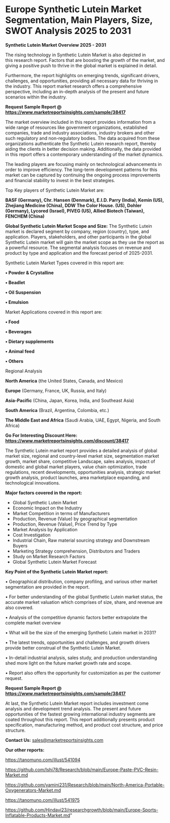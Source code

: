 # Europe Synthetic Lutein Market Segmentation, Main Players, Size, SWOT Analysis 2025 to 2031

<Strong> Synthetic Lutein Market Overview 2025 - 2031</strong>

The rising technology in Synthetic Lutein Market is also depicted in this research report. Factors that are boosting the growth of the market, and giving a positive push to thrive in the global market is explained in detail.

Furthermore, the report highlights on emerging trends, significant drivers, challenges, and opportunities, providing all necessary data for thriving in the industry. This report market research offers a comprehensive perspective, including an in-depth analysis of the present and future scenarios within the industry.

<strong>Request Sample Report @ <a href=https://www.marketreportsinsights.com/sample/38417>https://www.marketreportsinsights.com/sample/38417</a></strong>

The market overview included in this report provides information from a wide range of resources like government organizations, established companies, trade and industry associations, industry brokers and other such regulatory and non-regulatory bodies. The data acquired from these organizations authenticate the Synthetic Lutein research report, thereby aiding the clients in better decision making. Additionally, the data provided in this report offers a contemporary understanding of the market dynamics.

The leading players are focusing mainly on technological advancements in order to improve efficiency. The long-term development patterns for this market can be captured by continuing the ongoing process improvements and financial stability to invest in the best strategies.

Top Key players of Synthetic Lutein Market are:

<strong>BASF (Germany), Chr. Hansen (Denmark), E.I.D. Parry (India), Kemin (US), Zhejiang Medicine (China), DDW The Color House. (US), Dohler (Germany), Lycored (Israel), PIVEG (US), Allied Biotech (Taiwan), FENCHEM (China)</strong>

<strong><b>Global Synthetic Lutein Market Scope and Size:</b></strong>
The Synthetic Lutein market is declared segment by company, region (country), type, and application. Players, stakeholders, and other participants in the global Synthetic Lutein market will gain the market scope as they use the report as a powerful resource. The segmental analysis focuses on revenue and product by type and application and the forecast period of 2025-2031.

Synthetic Lutein Market Types covered in this report are:

<strong>•  Powder & Crystalline

•  Beadlet

•  Oil Suspension

•  Emulsion</strong>

Market Applications covered in this report are:

<strong>•  Food

•  Beverages

•  Dietary supplements

•  Animal feed

•  Others</strong> 

Regional Analysis

<strong>North America</strong> (the United States, Canada, and Mexico)

<strong>Europe</strong> (Germany, France, UK, Russia, and Italy)

<strong>Asia-Pacific</strong> (China, Japan, Korea, India, and Southeast Asia)

<strong>South America</strong> (Brazil, Argentina, Colombia, etc.)

<strong>The Middle East and Africa</strong> (Saudi Arabia, UAE, Egypt, Nigeria, and South Africa)

<strong>Go For Interesting Discount Here: <a href=https://www.marketreportsinsights.com/discount/38417>https://www.marketreportsinsights.com/discount/38417</a></strong>

The Synthetic Lutein market report provides a detailed analysis of global market size, regional and country-level market size, segmentation market growth, market share, competitive Landscape, sales analysis, impact of domestic and global market players, value chain optimization, trade regulations, recent developments, opportunities analysis, strategic market growth analysis, product launches, area marketplace expanding, and technological innovations.

<strong><b>Major factors covered in the report:</b></strong>
<ul>
  <li>Global Synthetic Lutein Market </li>
  <li>Economic Impact on the Industry</li>
  <li>Market Competition in terms of Manufacturers</li>
  <li>Production, Revenue (Value) by geographical segmentation</li>
  <li>Production, Revenue (Value), Price Trend by Type</li>
  <li>Market Analysis by Application</li>
  <li>Cost Investigation</li>
  <li>Industrial Chain, Raw material sourcing strategy and Downstream Buyers</li>
  <li>Marketing Strategy comprehension, Distributors and Traders</li>
  <li>Study on Market Research Factors</li>
  <li>Global Synthetic Lutein Market Forecast</li>
</ul>

<strong><b>Key Point of the Synthetic Lutein Market report:</b></strong>

• Geographical distribution, company profiling, and various other market segmentation are provided in the report.

• For better understanding of the global Synthetic Lutein market status, the accurate market valuation which comprises of size, share, and revenue are also covered.

• Analysis of the competitive dynamic factors better extrapolate the complete market overview

• What will be the size of the emerging Synthetic Lutein market in 2031?

• The latest trends, opportunities and challenges, and growth drivers provide better construal of the Synthetic Lutein Market.

• In-detail industrial analysis, sales study, and production understanding shed more light on the future market growth rate and scope.

• Report also offers the opportunity for customization as per the customer request.

<strong>Request Sample Report @ <a href=https://www.marketreportsinsights.com/sample/38417>https://www.marketreportsinsights.com/sample/38417</a></strong>

At last, the Synthetic Lutein Market report includes investment come analysis and development trend analysis. The present and future opportunities of the fastest growing international industry segments are coated throughout this report. This report additionally presents product specification, manufacturing method, and product cost structure, and price structure.

<strong>Contact Us:</strong>
sales@marketreportsinsights.com

<strong>Our other reports:</strong>

<a href=https://tanomuno.com/illust/541094>https://tanomuno.com/illust/541094</a>

<a href=https://github.com/Ishi78/Research/blob/main/Europe-Paste-PVC-Resin-Market.md>https://github.com/Ishi78/Research/blob/main/Europe-Paste-PVC-Resin-Market.md</a>

<a href=https://github.com/yamini231/Research/blob/main/North-America-Portable-Oxygenerators-Market.md>https://github.com/yamini231/Research/blob/main/North-America-Portable-Oxygenerators-Market.md</a>

<a href=https://tanomuno.com/illust/541975>https://tanomuno.com/illust/541975</a>

<a href=https://github.com/Hindavi23/researchgrowth/blob/main/Europe-Sports-Inflatable-Products-Market.md>https://github.com/Hindavi23/researchgrowth/blob/main/Europe-Sports-Inflatable-Products-Market.md</a>"
